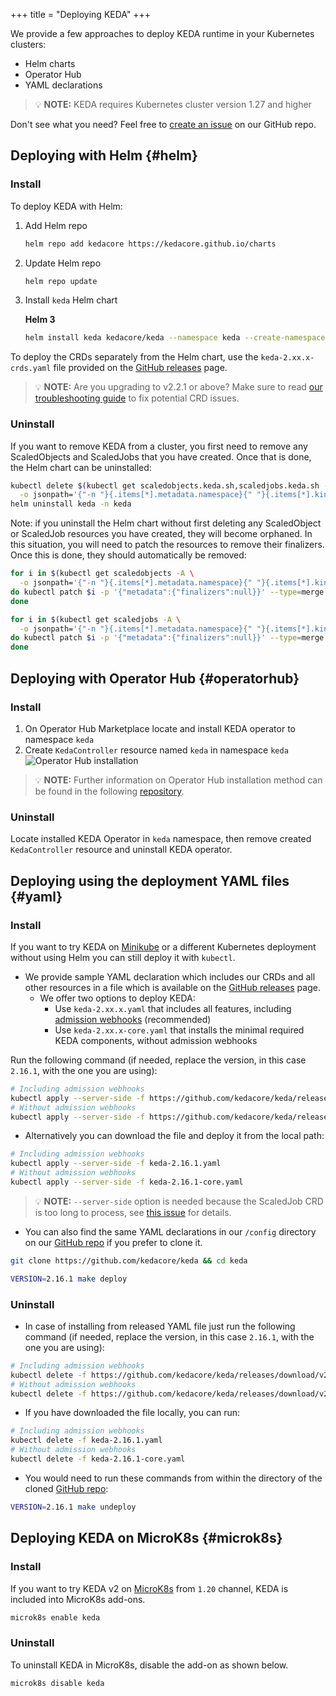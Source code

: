 +++
title = "Deploying KEDA"
+++

We provide a few approaches to deploy KEDA runtime in your Kubernetes clusters:

- Helm charts
- Operator Hub
- YAML declarations

> 💡 **NOTE:** KEDA requires Kubernetes cluster version 1.27 and higher

Don't see what you need? Feel free to [create an issue](https://github.com/kedacore/keda/issues/new) on our GitHub repo.

## Deploying with Helm {#helm}

### Install

To deploy KEDA with Helm:

1. Add Helm repo

    ```sh
    helm repo add kedacore https://kedacore.github.io/charts
    ```

2. Update Helm repo

    ```sh
    helm repo update
    ```

3. Install `keda` Helm chart

    **Helm 3**

    ```sh
    helm install keda kedacore/keda --namespace keda --create-namespace
    ```

To deploy the CRDs separately from the Helm chart, use the `keda-2.xx.x-crds.yaml` file provided on the [GitHub releases](https://github.com/kedacore/keda/releases) page.

> 💡 **NOTE:** Are you upgrading to v2.2.1 or above? Make sure to read [our troubleshooting guide](https://keda.sh/docs/latest/troubleshooting/) to fix potential CRD issues.

### Uninstall

If you want to remove KEDA from a cluster, you first need to remove any ScaledObjects and ScaledJobs that you have created. Once that is done, the Helm chart can be uninstalled:

```sh
kubectl delete $(kubectl get scaledobjects.keda.sh,scaledjobs.keda.sh -A \
  -o jsonpath='{"-n "}{.items[*].metadata.namespace}{" "}{.items[*].kind}{"/"}{.items[*].metadata.name}{"\n"}')
helm uninstall keda -n keda
```

Note: if you uninstall the Helm chart without first deleting any ScaledObject or ScaledJob resources you have created, they will become orphaned. In this situation, you will need to patch the resources to remove their finalizers. Once this is done, they should automatically be removed:

```sh
for i in $(kubectl get scaledobjects -A \
  -o jsonpath='{"-n "}{.items[*].metadata.namespace}{" "}{.items[*].kind}{"/"}{.items[*].metadata.name}{"\n"}');
do kubectl patch $i -p '{"metadata":{"finalizers":null}}' --type=merge
done

for i in $(kubectl get scaledjobs -A \
  -o jsonpath='{"-n "}{.items[*].metadata.namespace}{" "}{.items[*].kind}{"/"}{.items[*].metadata.name}{"\n"}');
do kubectl patch $i -p '{"metadata":{"finalizers":null}}' --type=merge
done
```

## Deploying with Operator Hub {#operatorhub}

### Install

1. On Operator Hub Marketplace locate and install KEDA operator to namespace `keda`
2. Create `KedaController` resource named `keda` in namespace `keda`
![Operator Hub installation](https://raw.githubusercontent.com/kedacore/keda-olm-operator/main/images/keda-olm-install.gif)
> 💡 **NOTE:** Further information on Operator Hub installation method can be found in the following [repository](https://github.com/kedacore/keda-olm-operator).

### Uninstall

Locate installed KEDA Operator in `keda` namespace, then remove created `KedaController` resource and uninstall KEDA operator.

## Deploying using the deployment YAML files {#yaml}

### Install

If you want to try KEDA on [Minikube](https://minikube.sigs.k8s.io) or a different Kubernetes deployment without using Helm you can still deploy it with `kubectl`.

- We provide sample YAML declaration which includes our CRDs and all other resources in a file which is available on the [GitHub releases](https://github.com/kedacore/keda/releases) page. 
  - We offer two options to deploy KEDA:
    - Use `keda-2.xx.x.yaml` that includes all features, including [admission webhooks](./concepts/admission-webhooks.md) (recommended)
    - Use `keda-2.xx.x-core.yaml` that installs the minimal required KEDA components, without admission webhooks

Run the following command (if needed, replace the version, in this case `2.16.1`, with the one you are using):

```sh
# Including admission webhooks
kubectl apply --server-side -f https://github.com/kedacore/keda/releases/download/v2.16.1/keda-2.16.1.yaml
# Without admission webhooks
kubectl apply --server-side -f https://github.com/kedacore/keda/releases/download/v2.16.1/keda-2.16.1-core.yaml
```

- Alternatively you can download the file and deploy it from the local path:
```sh
# Including admission webhooks
kubectl apply --server-side -f keda-2.16.1.yaml
# Without admission webhooks
kubectl apply --server-side -f keda-2.16.1-core.yaml
```

> 💡 **NOTE:** `--server-side` option is needed because the ScaledJob CRD is too long to process, see [this issue](https://github.com/kedacore/keda/issues/4740) for details.

- You can also find the same YAML declarations in our `/config` directory on our [GitHub repo](https://github.com/kedacore/keda) if you prefer to clone it.

```sh
git clone https://github.com/kedacore/keda && cd keda

VERSION=2.16.1 make deploy
```

### Uninstall

- In case of installing from released YAML file just run the following command (if needed, replace the version, in this case `2.16.1`, with the one you are using):

```sh
# Including admission webhooks
kubectl delete -f https://github.com/kedacore/keda/releases/download/v2.16.1/keda-2.16.1.yaml
# Without admission webhooks
kubectl delete -f https://github.com/kedacore/keda/releases/download/v2.16.1/keda-2.16.1-core.yaml
```

- If you have downloaded the file locally, you can run:

```sh
# Including admission webhooks
kubectl delete -f keda-2.16.1.yaml
# Without admission webhooks
kubectl delete -f keda-2.16.1-core.yaml
```

- You would need to run these commands from within the directory of the cloned [GitHub repo](https://github.com/kedacore/keda):

```sh
VERSION=2.16.1 make undeploy
```

## Deploying KEDA on MicroK8s {#microk8s}

### Install

If you want to try KEDA v2 on [MicroK8s](https://microk8s.io/) from `1.20` channel, KEDA is included into MicroK8s add-ons.

```sh
microk8s enable keda
```

### Uninstall

To uninstall KEDA in MicroK8s, disable the add-on as shown below.

```sh
microk8s disable keda
```
